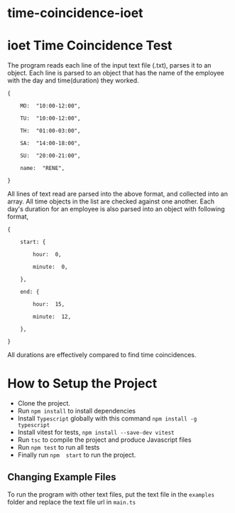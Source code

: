 # time-coincidence-ioet
# ioet Time Coincidence Test

The program reads each line of the input text file (.txt), parses it to an object.
Each line is parsed to an object that has the name of the employee with the day and time(duration) they worked.
```
{

	MO:  "10:00-12:00",

	TU:  "10:00-12:00",

	TH:  "01:00-03:00",

	SA:  "14:00-18:00",

	SU:  "20:00-21:00",

	name:  "RENE",

}
```

All lines of text read are parsed into the above format, and collected into an array.
All time objects in the list are checked against one another.
Each day's duration for an employee is also parsed into an object with following format,
```
{

	start: {

		hour:  0,

		minute:  0,

	},

	end: {

		hour:  15,

		minute:  12,

	},

}
```
All durations are effectively compared to find time coincidences.



# How to Setup the Project

- Clone the project.
- Run ```npm install``` to install dependencies
- Install ```Typescript``` globally with this command ```npm install -g typescript```
- Install vitest for tests, ```npm install --save-dev vitest```
- Run ```tsc``` to compile the project and produce Javascript files
- Run ```npm test``` to run all tests
- Finally run ```npm  start``` to run the project.

##  Changing Example Files
To run the program with other text files, put the text file in the ```examples``` folder and replace the text file url in ```main.ts```